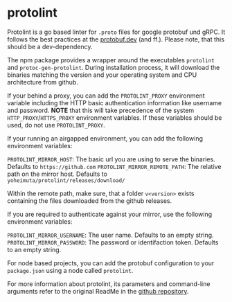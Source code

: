 # protolint

Protolint is a go based linter for `.proto` files for google protobuf und gRPC. It follows the best practices at the [protobuf.dev](https://protobuf.dev/programming-guides/style/) (and ff.). Please note, that this should be a dev-dependency.

The npm package provides a wrapper around the executables `protolint` and `protoc-gen-protolint`. During installation process, it will download the binaries matching the version and your operating system and CPU architecture from github.

If your behind a proxy, you can add the `PROTOLINT_PROXY` environment variable including the HTTP basic authentication information like username and password. **NOTE** that this will take precedence of the system `HTTP_PROXY`/`HTTPS_PROXY` environment variables. If these variables should be used, do not use `PROTOLINT_PROXY`.

If your running an airgapped environment, you can add the following environment variables:

`PROTOLINT_MIRROR_HOST`: The basic url you are using to serve the binaries. Defaults to `https://github.com`
`PROTOLINT_MIRROR_REMOTE_PATH`: The relative path on the mirror host. Defaults to `yoheimuta/protolint/releases/download/`

Within the remote path, make sure, that a folder `v<version>` exists containing the files downloaded from the github releases.

If you are required to authenticate against your mirror, use the following environment variables:

`PROTOLINT_MIRROR_USERNAME`: The user name. Defaults to an empty string.
`PROTOLINT_MIRROR_PASSWORD`: The password or identifaction token. Defaults to an empty string.

For node based projects, you can add the protobuf configuration to your `package.json` using a node called `protolint`.

For more information about protolint, its parameters and command-line arguments refer to the original ReadMe in the [github repository](https://github.com/yoheimuta/protolint).
